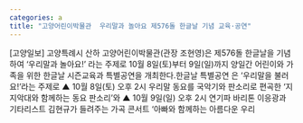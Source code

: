 ```yaml
---
categories: a
title: "고양어린이박물관  우리말과 놀아요 제576돌 한글날 기념 교육·공연"
---
```

[고양일보] 고양특례시 산하 고양어린이박물관(관장 조현영)은 제576돌 한글날을 기념하여 ‘우리말과 놀아요!’ 라는 주제로 10월 8일(토)부터 9일(일)까지 양일간 어린이와 가족을 위한 한글날 시즌교육과 특별공연을 개최한다.한글날 특별공연 은 ‘우리말을 불러요!’라는 주제로 ▲ 10월 8일(토) 오후 2시 우리말 동요를 국악기와 판소리로 편곡한 ‘지지악대와 함께하는 동요 판소리’와 ▲ 10월 9일(일) 오후 2시 연기파 바리톤 이응광과 기타리스트 김현규가 들려주는 가곡 콘서트 ‘아빠와 함께하는 아름다운 우리